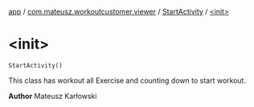 [app](../../index.md) / [com.mateusz.workoutcustomer.viewer](../index.md) / [StartActivity](index.md) / [&lt;init&gt;](./-init-.md)

# &lt;init&gt;

`StartActivity()`

This class has workout all Exercise and counting down to start workout.

**Author**
Mateusz Karłowski

